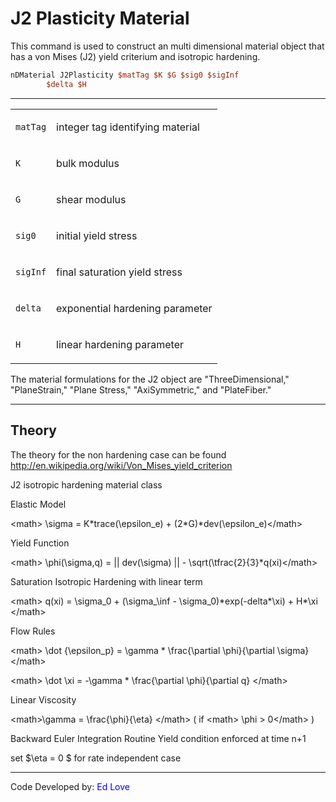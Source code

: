 # J2 Plasticity Material

<p>This command is used to construct an multi dimensional material
object that has a von Mises (J2) yield criterium and isotropic
hardening.</p>

```tcl
nDMaterial J2Plasticity $matTag $K $G $sig0 $sigInf
        $delta $H
```
<hr />
<table>
<tbody>
<tr class="odd">
<td><code class="parameter-table-variable">matTag</code></td>
<td><p>integer tag identifying material</p></td>
</tr>
<tr class="even">
<td><code class="parameter-table-variable">K</code></td>
<td><p>bulk modulus</p></td>
</tr>
<tr class="odd">
<td><code class="parameter-table-variable">G</code></td>
<td><p>shear modulus</p></td>
</tr>
<tr class="even">
<td><code class="parameter-table-variable">sig0</code></td>
<td><p>initial yield stress</p></td>
</tr>
<tr class="odd">
<td><code class="parameter-table-variable">sigInf</code></td>
<td><p>final saturation yield stress</p></td>
</tr>
<tr class="even">
<td><code class="parameter-table-variable">delta</code></td>
<td><p>exponential hardening parameter</p></td>
</tr>
<tr class="odd">
<td><code class="parameter-table-variable">H</code></td>
<td><p>linear hardening parameter</p></td>
</tr>
</tbody>
</table>
<p>The material formulations for the J2 object are "ThreeDimensional,"
"PlaneStrain," "Plane Stress," "AxiSymmetric," and "PlateFiber."</p>
<hr />

## Theory

<p>The theory for the non hardening case can be found <a
href="http://en.wikipedia.org/wiki/Von_Mises_yield_criterion"
title="wikilink">http://en.wikipedia.org/wiki/Von_Mises_yield_criterion</a></p>
<p>J2 isotropic hardening material class</p>
<p>Elastic Model</p>
<p>&lt;math&gt; \sigma = K*trace(\epsilon_e) +
(2*G)*dev(\epsilon_e)&lt;/math&gt;</p>
<p>Yield Function</p>
<p>&lt;math&gt; \phi(\sigma,q) = || dev(\sigma) || -
\sqrt(\tfrac{2}{3}*q(xi)&lt;/math&gt;</p>
<p>Saturation Isotropic Hardening with linear term</p>
<p>&lt;math&gt; q(xi) = \sigma_0 + (\sigma_\inf -
\sigma_0)*exp(-delta*\xi) + H*\xi &lt;/math&gt;</p>
<p>Flow Rules</p>
<p>&lt;math&gt; \dot {\epsilon_p} = \gamma * \frac{\partial
\phi}{\partial \sigma} &lt;/math&gt;</p>
<p>&lt;math&gt; \dot \xi = -\gamma * \frac{\partial \phi}{\partial q}
&lt;/math&gt;</p>
<p>Linear Viscosity</p>
<p>&lt;math&gt;\gamma = \frac{\phi}{\eta} &lt;/math&gt; ( if
&lt;math&gt; \phi &gt; 0&lt;/math&gt; )</p>
<p>Backward Euler Integration Routine Yield condition enforced at time
n+1</p>
<p>set $\eta = 0 $ for rate independent case</p>
<hr />
<p>Code Developed by: <span style="color:blue"> Ed Love
</span></p>

